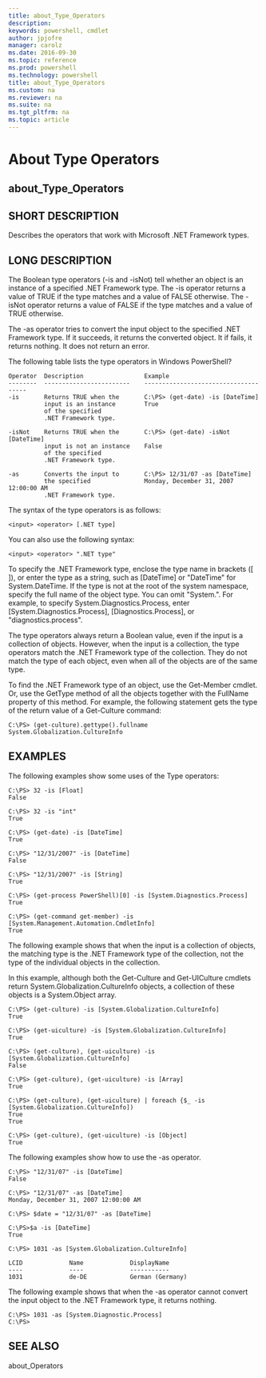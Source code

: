 ```yaml
---
title: about_Type_Operators
description: 
keywords: powershell, cmdlet
author: jpjofre
manager: carolz
ms.date: 2016-09-30
ms.topic: reference
ms.prod: powershell
ms.technology: powershell
title: about_Type_Operators
ms.custom: na
ms.reviewer: na
ms.suite: na
ms.tgt_pltfrm: na
ms.topic: article
---
```

# About Type Operators
## about_Type_Operators


## SHORT DESCRIPTION
Describes the operators that work with Microsoft .NET Framework types.


## LONG DESCRIPTION
The Boolean type operators (-is and -isNot) tell whether an object is an instance of a specified .NET Framework type. The -is operator returns a value of TRUE if the type matches and a value of FALSE otherwise. The -isNot operator returns a value of FALSE if the type matches and a value of TRUE otherwise.

The -as operator tries to convert the input object to the specified .NET Framework type. If it succeeds, it returns the converted object. It if fails, it returns nothing. It does not return an error.

The following table lists the type operators in  Windows PowerShell?


```
Operator  Description                 Example    
--------  ------------------------    -------------------------------------  
-is       Returns TRUE when the       C:\PS> (get-date) -is [DateTime]  
          input is an instance        True  
          of the specified  
          .NET Framework type.  
  
-isNot    Returns TRUE when the       C:\PS> (get-date) -isNot [DateTime]  
          input is not an instance    False  
          of the specified  
          .NET Framework type.  
  
-as       Converts the input to       C:\PS> 12/31/07 -as [DateTime]  
          the specified               Monday, December 31, 2007 12:00:00 AM  
          .NET Framework type.
```


The syntax of the type operators is as follows:


```
<input> <operator> [.NET type]
```


You can also use the following syntax:


```
<input> <operator> ".NET type"
```


To specify the .NET Framework type, enclose the type name in brackets ([ ]), or enter the type as a string, such as [DateTime] or "DateTime" for System.DateTime. If the type is not at the root of the system namespace, specify the full name of the object type. You can omit "System.". For example, to specify System.Diagnostics.Process, enter [System.Diagnostics.Process], [Diagnostics.Process], or "diagnostics.process".

The type operators always return a Boolean value, even if the input is a collection of objects. However, when the input is a collection, the type operators match the .NET Framework type of the collection. They do not match the type of each object, even when all of the objects are of the same type.

To find the .NET Framework type of an object, use the Get-Member cmdlet. Or, use the GetType method of all the objects together with the FullName property of this method. For example, the following statement gets the type of the return value of a Get-Culture command:


```
C:\PS> (get-culture).gettype().fullname  
System.Globalization.CultureInfo
```



## EXAMPLES
The following examples show some uses of the Type operators:


```
C:\PS> 32 -is [Float]  
False  
  
C:\PS> 32 -is "int"  
True  
  
C:\PS> (get-date) -is [DateTime]  
True  
  
C:\PS> "12/31/2007" -is [DateTime]  
False  
  
C:\PS> "12/31/2007" -is [String]  
True  
  
C:\PS> (get-process PowerShell)[0] -is [System.Diagnostics.Process]  
True  
  
C:\PS> (get-command get-member) -is [System.Management.Automation.CmdletInfo]  
True
```


The following example shows that when the input is a collection of objects, the matching type is the .NET Framework type of the collection, not the type of the individual objects in the collection.

In this example, although both the Get-Culture and Get-UICulture cmdlets return System.Globalization.CultureInfo objects, a collection of these objects is a System.Object array.


```
C:\PS> (get-culture) -is [System.Globalization.CultureInfo]  
True  
  
C:\PS> (get-uiculture) -is [System.Globalization.CultureInfo]  
True  
  
C:\PS> (get-culture), (get-uiculture) -is [System.Globalization.CultureInfo]  
False  
  
C:\PS> (get-culture), (get-uiculture) -is [Array]  
True  
  
C:\PS> (get-culture), (get-uiculture) | foreach {$_ -is [System.Globalization.CultureInfo])  
True  
True  
  
C:\PS> (get-culture), (get-uiculture) -is [Object]  
True
```


The following examples show how to use the -as operator.


```
C:\PS> "12/31/07" -is [DateTime]  
False  
  
C:\PS> "12/31/07" -as [DateTime]  
Monday, December 31, 2007 12:00:00 AM  
  
C:\PS> $date = "12/31/07" -as [DateTime]  
  
C:\PS>$a -is [DateTime]  
True  
  
C:\PS> 1031 -as [System.Globalization.CultureInfo]  
  
LCID             Name             DisplayName  
----             ----             -----------  
1031             de-DE            German (Germany)
```


The following example shows that when the -as operator cannot convert the input object to the .NET Framework type, it returns nothing.


```
C:\PS> 1031 -as [System.Diagnostic.Process]  
C:\PS>
```



## SEE ALSO
about_Operators

